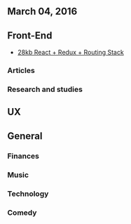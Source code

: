 March 04, 2016
---

## Front-End

- [28kb React + Redux + Routing Stack](https://github.com/matthewmueller/28kb-react-redux-routing)

### Articles

### Research and studies

## UX

## General 
 
### Finances

### Music

### Technology

### Comedy
